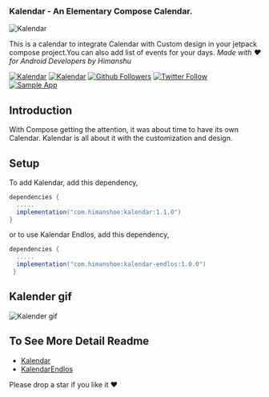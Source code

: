 ### Kalendar - An Elementary Compose Calendar.

![Kalendar](art/banner.png)

This is a calendar to integrate Calendar with Custom design in your jetpack compose project.You can
also add list of events for your days.
_Made with ❤️ for Android Developers by Himanshu_

[![Kalendar](https://img.shields.io/maven-central/v/com.himanshoe/kalendar)](https://search.maven.org/artifact/com.himanshoe/kalendar)
[![Kalendar](https://img.shields.io/badge/Kotlin%20Weekly-%23286-orange)](https://mailchi.mp/kotlinweekly/kotlin-weekly-286)
[![Github Followers](https://img.shields.io/github/followers/hi-manshu?label=Follow&style=social)](https://github.com/hi-manshu)
[![Twitter Follow](https://img.shields.io/twitter/follow/hi_man_shoe?label=Follow&style=social)](https://twitter.com/hi_man_shoe)  
[![Sample App](https://img.shields.io/github/v/release/hi-manshu/Kalendar?color=7885FF&label=Sample%20App&logo=android&style=for-the-badge)](https://github.com/hi-manshu/Kalendar/releases/latest/download/kalendar-sample.apk)

## Introduction

With Compose getting the attention, it was about time to have its own Calendar. Kalendar is all
about it with the customization and design.

## Setup

To add Kalendar, add this dependency,

```gradle  
dependencies {  
  .....
  implementation("com.himanshoe:kalendar:1.1.0")
}  
```

or to use Kalendar Endlos, add this dependency,

```gradle 
dependencies {    
  .....  
  implementation("com.himanshoe:kalendar-endlos:1.0.0")
 } 
 ```

## Kalender gif
![Kalender gif](art/kalender.gif)

## To See More Detail Readme

- [Kalendar](docs/Kalendar.md)
- [KalendarEndlos](docs/KalendarEndlos.md)

Please drop a star if you like it ❤️